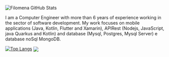![Filomena GitHub Stats](https://github-readme-stats.vercel.app/api?username=FilomenaDev&show_icons=true&bg_color=DEG,COLOR1,COLOR2,COLOR3...COLOR10)

I am a Computer Engineer with more than 6
years of experience working in the sector
of software development. My
work focuses on mobile applications (Java, Kotlin, Flutter and Xamarin), APIRest (Nodejs, JavaScript, java Quarkus and Kotlin) and database (Mysql, Postgres, Mysql Server) e database noSql MongoDB.

[![Top Langs](https://github-readme-stats.vercel.app/api/top-langs/?username=FilomenaDev&layout=compact)](https://github.com/FilomenaDev/github-readme-stats)
<a href="https://github.com/FilomenaDev/DurgenceApp">
  <img align="center" src="https://github-readme-stats.vercel.app/api/pin/?username=FilomenaDev&repo=DurgenceApp" />
</a>





<!--
**FilomenaDev/FilomenaDev** is a ✨ _special_ ✨ repository because its `README.md` (this file) appears on your GitHub profile.

Here are some ideas to get you started:

- 🔭 I’m currently working on ...
- 🌱 I’m currently learning ...
- 👯 I’m looking to collaborate on ...
- 🤔 I’m looking for help with ...
- 💬 Ask me about ...
- 📫 How to reach me: ...
- 😄 Pronouns: ...
- ⚡ Fun fact: ...
-->
